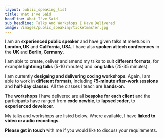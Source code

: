 ```yaml
---
layout: public_speaking_list
title: What I've Said
headline: What I've Said
sub_headline: Talks And Workshops I Have Delivered
image: /images/public_speaking/ticketmaster.jpg
---
```


I am an **experienced public speaker** and have given talks at meetups in **London, UK** and **California, USA**.  I have also **spoken at tech conferences** in the **UK** and **Berlin, Germany**.

I am able to create, deliver and amend my talks to suit **different formats**, for example **lightning talks** (5-10 minutes) and **long talks** (25-35 minutes).

I am currently **designing and delivering coding workshops**.  Again, I am able to work in **different formats**, including **75-minute after-work sessions** and **half-day classes**.  All the classes I teach are **hands-on**.

The **workshops** I have delivered are all **bespoke for each client** and the participants have ranged from **code newbie**, to **lapsed coder**, to **experienced developer**.

My talks and workshops are listed below.  Where available, I have **linked to video or audio recordings**.

**Please get in touch** with me if you would like to discuss your requirements.
